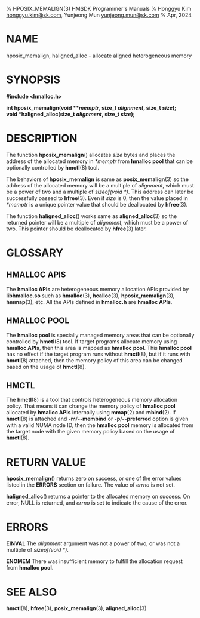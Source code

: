 % HPOSIX_MEMALIGN(3) HMSDK Programmer's Manuals
% Honggyu Kim <honggyu.kim@sk.com>, Yunjeong Mun <yunjeong.mun@sk.com>
% Apr, 2024

NAME
====
hposix_memalign, haligned_alloc - allocate aligned heterogeneous memory


SYNOPSIS
========
**#include <hmalloc.h>**

**int hposix_memalign(void \*\*_memptr_, size_t _alignment_, size_t _size_);** \
**void \*haligned_alloc(size_t _alignment_, size_t _size_);**


DESCRIPTION
===========
The function **hposix_memalign**() allocates _size_ bytes and places the address
of the allocated memory in _\*memptr_ from **hmalloc pool** that can be
optionally controlled by **hmctl**(8) tool.

The behaviors of **hposix_memalign** is same as **posix_memalign**(3) so the
address of the allocated memory will be a multiple of _alignment_,
which must be a power of two and a multiple of _sizeof(void \*)_.  This address
can later be successfully passed to **hfree**(3).  Even if _size_ is 0, then the
value placed in _\*memptr_ is a unique pointer value that should be deallocated
by **hfree**(3).

The function **haligned_alloc**() works same as **aligned_alloc**(3) so the
returned pointer will be a multiple of _alignment_, which must be a power of
two.  This pointer should be deallocated by **hfree**(3) later.


GLOSSARY
========
HMALLOC APIS
------------
The **hmalloc APIs** are heterogeneous memory allocation APIs provided by
**libhmalloc.so** such as **hmalloc**(3), **hcalloc**(3),
**hposix_memalign**(3), **hmmap**(3), etc.  All the APIs defined in
**hmalloc.h** are **hmalloc APIs**.

HMALLOC POOL
------------
The **hmalloc pool** is specially managed memory areas that can be optionally
controlled by **hmctl**(8) tool.
If target programs allocate memory using **hmalloc APIs**, then this area is
mapped as **hmalloc pool**.  This **hmalloc pool** has no effect if the target
program runs without **hmctl**(8), but if it runs with **hmctl**(8) attached,
then the memory policy of this area can be changed based on the usage of
**hmctl**(8).

HMCTL
-----
The **hmctl**(8) is a tool that controls heterogeneous memory allocation policy.
That means it can change the memory policy of **hmalloc pool** allocated by
**hmalloc APIs** internally using **mmap**(2) and **mbind**(2).
If **hmctl**(8) is attached and **-m**/**--membind** or **-p**/**--preferred**
option is given with a valid NUMA node ID, then the **hmalloc pool** memory is
allocated from the target node with the given memory policy based on the usage
of **hmctl**(8).


RETURN VALUE
============
**hposix_memalign**() returns zero on success, or one of the error values listed
in the **ERRORS** section on failure.  The value of _errno_ is not set.

**haligned_alloc**() returns a pointer to the allocated memory on success.  On
error, NULL is returned, and _errno_ is set to indicate the cause of the error.


ERRORS
======
**EINVAL** The _alignment_ argument was not a power of two, or was not a
multiple of _sizeof(void \*)_.

**ENOMEM** There was insufficient memory to fulfill the allocation request from
**hmalloc pool**.


SEE ALSO
========
**hmctl**(8), **hfree**(3), **posix_memalign**(3), **aligned_alloc**(3)
